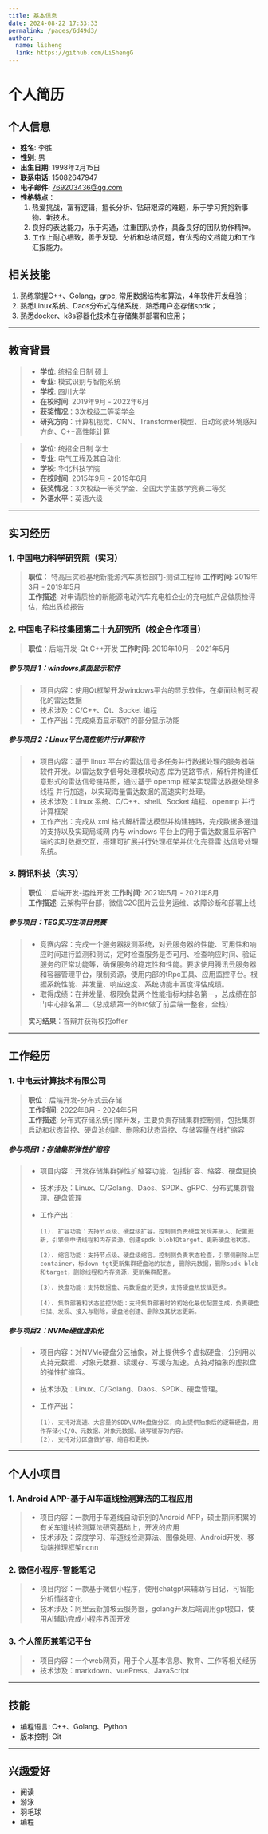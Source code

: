 ```yaml
---
title: 基本信息
date: 2024-08-22 17:33:33
permalink: /pages/6d49d3/
author: 
  name: lisheng
  link: https://github.com/LiShengG
---
```


# 个人简历  

## 个人信息  

- **姓名**: 李胜
- **性别**: 男  
- **出生日期**: 1998年2月15日  
- **联系电话**: 15082647947  
- **电子邮件**: 769203436@qq.com 
- **性格特点**：  
    1. 热爱挑战，富有逻辑，擅长分析、钻研艰深的难题，乐于学习拥抱新事物、新技术。
    2. 良好的表达能力，乐于沟通，注重团队协作，具备良好的团队协作精神。
    3. 工作上耐心细致，善于发现、分析和总结问题，有优秀的文档能力和工作汇报能力。

## 相关技能
1. 熟练掌握C++、Golang，grpc, 常用数据结构和算法，4年软件开发经验；
2. 熟悉Linux系统、Daos分布式存储系统，熟悉用户态存储spdk；
3. 熟悉docker、k8s容器化技术在存储集群部署和应用；

---
## 教育背景  

> - **学位**: 统招全日制 硕士  
> - **专业**: 模式识别与智能系统  
> - **学校**: 四川大学
> - **在校时间**: 2019年9月 - 2022年6月  
> - **获奖情况**：3次校级二等奖学金
> - **研究方向**：计算机视觉、CNN、Transformer模型、自动驾驶环境感知方向、C++高性能计算


> - **学位**: 统招全日制 学士  
> - **专业**: 电气工程及其自动化  
> - **学校**: 华北科技学院  
> - **在校时间**: 2015年9月 - 2019年6月 
> - **获奖情况**：3次校级一等奖学金、全国大学生数学竞赛二等奖
> - **外语水平**：英语六级

---  

## 实习经历  

### 1. 中国电力科学研究院（实习）
> **职位**： 特高压实验基地新能源汽车质检部门-测试工程师
> **工作时间**:   2019年3月 - 2019年5月  
> **工作描述**:   对申请质检的新能源电动汽车充电桩企业的充电桩产品做质检评估，给出质检报告


### 2. 中国电子科技集团第二十九研究所（校企合作项目）
> **职位**：后端开发-Qt C++开发
> **工作时间**: 2019年10月 - 2021年5月  
> 
##### 参与项目 1：windows桌面显示软件
>- 项目内容：使用Qt框架开发windows平台的显示软件，在桌面绘制可视化的雷达数据
>- 技术涉及：C/C++、Qt、Socket 编程
>- 工作产出：完成桌面显示软件的部分显示功能
>

##### 参与项目 2：Linux平台高性能并行计算软件
>- 项目内容：基于 linux 平台的雷达信号多任务并行数据处理的服务器端软件开发。以雷达数字信号处理模块动态
库为链路节点，解析并构建任意形式的雷达信号链路图，通过基于 openmp 框架实现雷达数据处理多线程
并行加速，以实现海量雷达数据的高速实时处理。
>- 技术涉及：Linux 系统、C/C++、shell、Socket 编程、openmp 并行计算框架
>- 工作产出：完成从 xml 格式解析雷达模型并构建链路，完成数据多通道的支持以及实现局域网
内与 windows 平台上的用于雷达数据显示客户端的实时数据交互，搭建可扩展并行处理框架并优化完善雷
达信号处理系统。
>



### 3. 腾讯科技（实习）
> **职位**： 后端开发-运维开发 
> **工作时间**:   2021年5月 - 2021年8月  
> **工作描述**:   云架构平台部，微信C2C图片云业务运维、故障诊断和部署上线
> 
##### **参与项目**：TEG实习生项目竞赛
> - 竞赛内容：完成一个服务器拨测系统，对云服务器的性能、可用性和响应时间进行监测和测试，定时检查服务是否可用、检查响应时间、验证服务的正常功能等，确保服务的稳定性和性能。要求使用腾讯云服务器和容器管理平台，限制资源，使用内部的tRpc工具、应用监控平台。根据系统性能、并发量、响应速度、系统功能丰富度评估成绩。
> - 取得成绩：在并发量、极限负载两个性能指标均排名第一，总成绩在部门中心排名第二（总成绩第一的bro做了前后端一整套，全栈）
> 
> **实习结果**：答辩并获得校招offer
---




## 工作经历  

### 1. 中电云计算技术有限公司 
> **职位**：后端开发-分布式云存储  
> **工作时间**: 2022年8月 - 2024年5月  
> **工作描述**:  分布式存储系统引擎开发，主要负责存储集群控制侧，包括集群启动和状态监控、硬盘池创建、删除和状态监控、存储容量在线扩缩容
> 
##### 参与项目1：存储集群弹性扩缩容
>- 项目内容：开发存储集群弹性扩缩容功能，包括扩容、缩容、硬盘更换
>- 技术涉及：Linux、C/Golang、Daos、SPDK、gRPC、分布式集群管理、硬盘管理
>- 工作产出：
>
>       (1). 扩容功能：支持节点级、硬盘级扩容。控制侧负责硬盘发现并接入、配置更新，引擎侧申请线程和内存资源、创建spdk blob和target、更新硬盘池状态。
> 
>       (2). 缩容功能：支持节点级、硬盘级缩容。控制侧负责状态检查，引擎侧删除上层container，标down tgt更新集群硬盘池的状态, 删除元数据，删除spdk blob和target，删除线程和内存资源，更新集群配置。
>    
>       (3). 换盘功能：支持数据盘、元数据盘的更换，支持硬盘热拔插更换。
> 
>       (4). 集群部署和状态监控功能：支持集群部署时的初始化最优配置生成，负责硬盘扫描、发现、接入与剔除，硬盘池创建、删除及其状态更新。
>
> 
##### 参与项目2：NVMe硬盘虚拟化
>- 项目内容：对NVMe硬盘分区抽象，对上提供多个虚拟硬盘，分别用以支持元数据、对象元数据、读缓存、写缓存加速。支持对抽象的虚拟盘的弹性扩缩容。
>- 技术涉及：Linux、C/Golang、Daos、SPDK、硬盘管理。
>- 工作产出：
>
>       (1). 支持对高速、大容量的SDD\NVMe盘做分区，向上提供抽象后的逻辑硬盘，用作存储小I/O、元数据、对象元数据、读写缓存的内容。
>       (2). 支持对分区盘做扩容、缩容和更换。
>

---  

## 个人小项目

### 1. Android APP-基于AI车道线检测算法的工程应用
>- 项目内容：一款用于车道线自动识别的Android APP，硕士期间积累的有关车道线检测算法研究基础上，开发的应用
>- 技术涉及：深度学习、车道线检测算法、图像处理、Android开发、移动端推理框架ncnn

### 2. 微信小程序-智能笔记
>- 项目内容：一款基于微信小程序，使用chatgpt来辅助写日记，可智能分析情绪变化
>- 技术涉及：阿里云新加坡云服务器，golang开发后端调用gpt接口，使用AI辅助完成小程序界面开发

### 3. 个人简历兼笔记平台
>- 项目内容：一个web网页，用于个人基本信息、教育、工作等相关经历
>- 技术涉及：markdown、vuePress、JavaScript


---


## 技能  

- 编程语言: C++、Golang、Python
- 版本控制: Git  
---  



## 兴趣爱好  

- 阅读  
- 游泳  
- 羽毛球
- 编程   